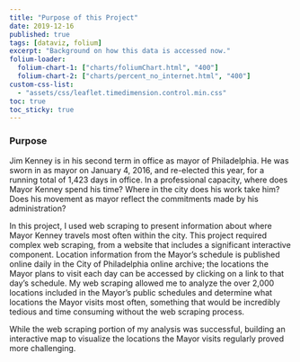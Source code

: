 ```yaml
---
title: "Purpose of this Project"
date: 2019-12-16
published: true
tags: [dataviz, folium]
excerpt: "Background on how this data is accessed now."
folium-loader:
  folium-chart-1: ["charts/foliumChart.html", "400"]
  folium-chart-2: ["charts/percent_no_internet.html", "400"]
custom-css-list:
  - "assets/css/leaflet.timedimension.control.min.css"
toc: true
toc_sticky: true
---
```


### Purpose
Jim Kenney is in his second term in office as mayor of Philadelphia. He was sworn in as mayor on January 4, 2016, and re-elected this year, for a running total of 1,423 days in office. In a professional capacity, where does Mayor Kenney spend his time? Where in the city does his work take him? Does his movement as mayor reflect the commitments made by his administration? 

In this project, I used web scraping to present information about where Mayor Kenney travels most often within the city. This project required complex web scraping, from a website that includes a significant interactive component. Location information from the Mayor’s schedule is published online daily in the City of Philadelphia online archive; the locations the Mayor plans to visit each day can be accessed by clicking on a link to that day’s schedule. 
My web scraping allowed me to analyze the over 2,000 locations included in the Mayor’s public schedules and determine what locations the Mayor visits most often, something that would be incredibly tedious and time consuming without the web scraping process. 

While the web scraping portion of my analysis was successful, building an interactive map to visualize the locations the Mayor visits regularly proved more challenging. 
